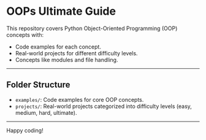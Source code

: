 # OOPs Ultimate Guide

This repository covers Python Object-Oriented Programming (OOP) concepts with:

- Code examples for each concept.
- Real-world projects for different difficulty levels.
- Concepts like modules and file handling.

---

## Folder Structure

- `examples/`: Code examples for core OOP concepts.
- `projects/`: Real-world projects categorized into difficulty levels (easy, medium, hard, ultimate).

---

Happy coding!
